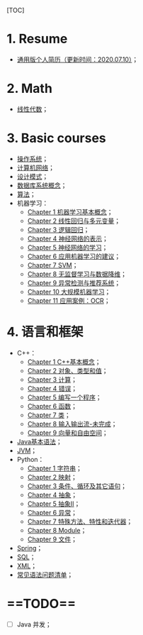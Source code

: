 [TOC]

# 1. Resume

- [通用版个人简历（更新时间：2020.07.10）](./Resume/研发工程师_潘汉祺_大连理工大学.pdf)；

# 2. Math

- [线性代数](./Math/Essence_of_linear_algebra.md)；

# 3. Basic courses

- [操作系统](./OS/OS.md)；
- [计算机网络](./Network/ComputeNetworks.md)；
- [设计模式](./DesignPatterns/DesignPatterns.md)；
- [数据库系统概念](./Database/Database.md)；
- [算法](./Algorithm/Algorithm.md)；
- 机器学习：
  - [Chapter 1 机器学习基本概念](./ML/Introduction.md)；
  - [Chapter 2 线性回归与多元变量](./ML/LinearRegressionWithMultipleVariables.md)；
  - [Chapter 3 逻辑回归](./ML/LogisticRegression.md)；
  - [Chapter 4 神经网络的表示](./ML/NeuralNetworksRepresentation.md)；
  - [Chapter 5 神经网络的学习](./ML/NeuralNetworksLearning.md)；
  - [Chapter 6 应用机器学习的建议](./ML/AdviceForApplyingMachineLearning.md)；
  - [Chapter 7 SVM](./ML/SVM.md)；
  - [Chapter 8 无监督学习与数据降维](./ML/UnsupervisedLearning.md)；
  - [Chapter 9 异常检测与推荐系统](./ML/AnomalyDetection.md)；
  - [Chapter 10 大规模机器学习](./ML/LargeScaleMachineLearning.md)；
  - [Chapter 11 应用案例：OCR](./ML/ApplicationExamplePhotoOCR.md)；

# 4. 语言和框架

- C++：
  - [Chapter 1 C++基本概念](./CPP/Introduction.md)；
  - [Chapter 2 对象、类型和值](./CPP/ObjectAndValue.md)；
  - [Chapter 3 计算](./CPP/Compute.md)；
  - [Chapter 4 错误](./CPP/Error.md)；
  - [Chapter 5 编写一个程序](./CPP/WriteACode.md)；
  - [Chapter 6 函数](./CPP/Function.md)；
  - [Chapter 7 类](./CPP/Class.md)；
  - [Chapter 8 输入输出流-未完成](./CPP/InputAndOutput.md)；
  - [Chapter 9 向量和自由空间](./CPP/Vector.md)；
- [Java基本语法](./Java/CoreJava.md)；
- [JVM](./Java/JVM/JVM.md)；
- Python：
  - [Chapter 1 字符串](./Python/String.md)；
  - [Chapter 2 映射](./Python/Mapping.md)；
  - [Chapter 3 条件、循环及其它语句](./Python/Statement.md)；
  - [Chapter 4 抽象](./Python/Abstraction.md)；
  - [Chapter 5 抽象II](./Python/AbstractionII.md)；
  - [Chapter 6 异常](./Python/Exception.md)；
  - [Chapter 7 特殊方法、特性和迭代器](./Python/Iterator.md)；
  - [Chapter 8 Module](./Python/Module.md)；
  - [Chapter 9 文件](./Python/File.md)；
- [Spring](./Java/Spring/SpringInAction.md)；
- [SQL](./Database/SQL/SQL.md)；
- [XML](./Java/XML/XML.md)；
- [常见语法问题清单](./Programme.md)；

# ==TODO==

- [ ] Java 并发；